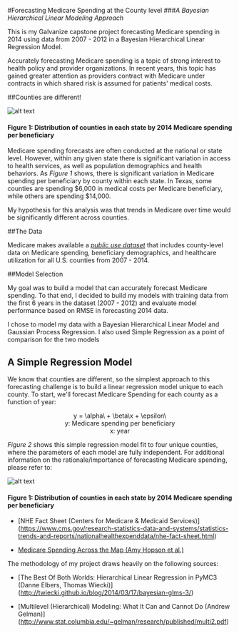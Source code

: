#Forecasting Medicare Spending at the County level
###*A Bayesian Hierarchical Linear Modeling Approach*

This is my Galvanize capstone project forecasting Medicare spending in 2014 using data from 2007 - 2012 in a Bayesian Hierarchical Linear Regression Model.

Accurately forecasting Medicare spending is a topic of strong interest to health policy and provider organizations. In recent years, this topic has gained greater attention as providers contract with Medicare under contracts in which shared risk is assumed for patients' medical costs.

##Counties are different!

![alt text](https://github.com/brendan-drew/County-Medicare-Spending/blob/master/images/county_spendinging_dist.png)
#### Figure 1: Distribution of counties in each state by 2014 Medicare spending per beneficiary

Medicare spending forecasts are often conducted at the national or state level. However, within any given state there is significant variation in access to health services, as well as population demographics and health behaviors. As *Figure 1* shows, there is significant variation in Medicare spending per beneficiary by county within each state. In Texas, some counties are spending $6,000 in medical costs per Medicare beneficiary, while others are spending $14,000.

My hypothesis for this analysis was that trends in Medicare over time would be significantly different across counties.

##The Data

Medicare makes available a *[public use dataset](http://ahrf.hrsa.gov/download.htm)* that includes county-level data on Medicare spending, beneficiary demographics, and healthcare utilization for all U.S. counties from 2007 - 2014.

##Model Selection

My goal was to build a model that can accurately forecast Medicare spending. To that end, I decided to build my models with training data from the first 6 years in the dataset (2007 - 2012) and evaluate model performance based on RMSE in forecasting 2014 data.

I chose to model my data with a Bayesian Hierarchical Linear Model and Gaussian Process Regression. I also used Simple Regression as a point of comparison for the two models

## A Simple Regression Model

We know that counties are different, so the simplest approach to this forecasting challenge is to build a linear regression model unique to each county. To start, we'll forecast Medicare Spending for each county as a function of year:

<center>y = \alpha\ + \beta\x + \epsilon\</center>

<center>y: Medicare spending per beneficiary</center>
<center>x: year</center>

*Figure 2* shows this simple regression model fit to four unique counties, where the parameters of each model are fully independent.
For additional information on the rationale/importance of forecasting Medicare spending, please refer to:

![alt text](https://github.com/brendan-drew/County-Medicare-Spending/blob/master/images/ols_with_forecast.png)
#### Figure 1: Distribution of counties in each state by 2014 Medicare spending per beneficiary

* [NHE Fact Sheet (Centers for Medicare & Medicaid Services)] (https://www.cms.gov/research-statistics-data-and-systems/statistics-trends-and-reports/nationalhealthexpenddata/nhe-fact-sheet.html)

* [Medicare Spending Across the Map (Amy Hopson et al.)](http://www.ncpa.org/pdfs/st313.pdf)

The methodology of my project draws heavily on the following sources:

* [The Best Of Both Worlds: Hierarchical Linear Regression in PyMC3 (Danne Elbers, Thomas Wiecki)] (http://twiecki.github.io/blog/2014/03/17/bayesian-glms-3/)

* [Multilevel (Hierarchical) Modeling:
What It Can and Cannot Do (Andrew Gelman)] (http://www.stat.columbia.edu/~gelman/research/published/multi2.pdf)
